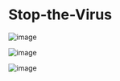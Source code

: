 # Stop-the-Virus

![image](https://user-images.githubusercontent.com/43569571/142180981-3315d777-80c7-4241-8d93-41fb30766ecb.png)

![image](https://user-images.githubusercontent.com/43569571/142180992-45e2c5ca-8473-4ad8-9365-00d89121c3ab.png)

![image](https://user-images.githubusercontent.com/43569571/142181004-0df0464f-be67-4ffe-ae19-3e25a2b4c5dc.png)
